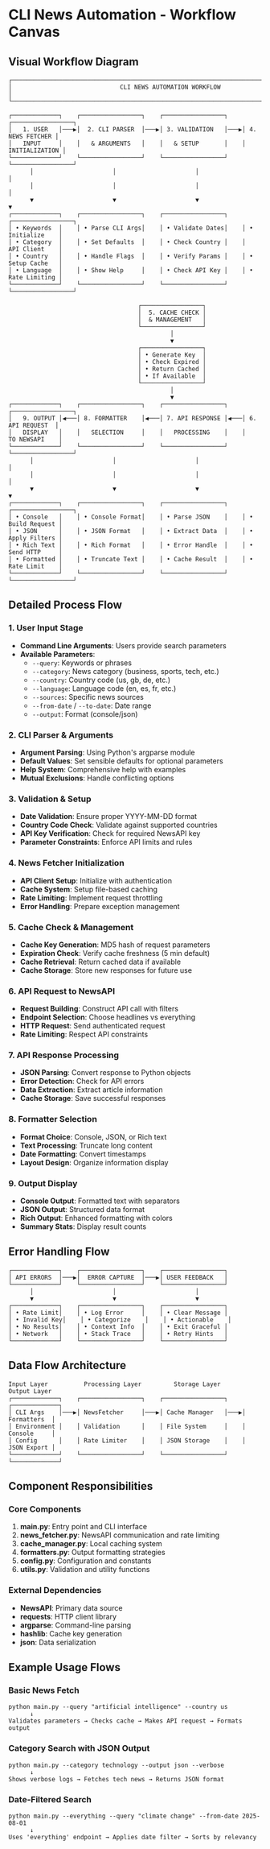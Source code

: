 # CLI News Automation - Workflow Canvas

## Visual Workflow Diagram

```
┌─────────────────────────────────────────────────────────────────────────────────┐
│                              CLI NEWS AUTOMATION WORKFLOW                        │
└─────────────────────────────────────────────────────────────────────────────────┘

┌─────────────┐    ┌─────────────────┐    ┌─────────────────┐    ┌─────────────────┐
│   1. USER   │───▶│  2. CLI PARSER  │───▶│ 3. VALIDATION   │───▶│ 4. NEWS FETCHER │
│   INPUT     │    │   & ARGUMENTS   │    │   & SETUP       │    │  INITIALIZATION │
└─────────────┘    └─────────────────┘    └─────────────────┘    └─────────────────┘
      │                      │                      │                      │
      │                      │                      │                      │
      ▼                      ▼                      ▼                      ▼
┌─────────────┐    ┌─────────────────┐    ┌─────────────────┐    ┌─────────────────┐
│ • Keywords  │    │ • Parse CLI Args│    │ • Validate Dates│    │ • Initialize    │
│ • Category  │    │ • Set Defaults  │    │ • Check Country │    │   API Client    │
│ • Country   │    │ • Handle Flags  │    │ • Verify Params │    │ • Setup Cache   │
│ • Language  │    │ • Show Help     │    │ • Check API Key │    │ • Rate Limiting │
└─────────────┘    └─────────────────┘    └─────────────────┘    └─────────────────┘

                                    ┌─────────────────┐
                                    │  5. CACHE CHECK │
                                    │  & MANAGEMENT   │
                                    └─────────────────┘
                                             │
                                             ▼
                                    ┌─────────────────┐
                                    │ • Generate Key  │
                                    │ • Check Expired │
                                    │ • Return Cached │
                                    │ • If Available  │
                                    └─────────────────┘
                                             │
                                             ▼
┌─────────────┐    ┌─────────────────┐    ┌─────────────────┐    ┌─────────────────┐
│   9. OUTPUT │◀───│ 8. FORMATTER    │◀───│ 7. API RESPONSE │◀───│ 6. API REQUEST  │
│   DISPLAY   │    │   SELECTION     │    │   PROCESSING    │    │   TO NEWSAPI    │
└─────────────┘    └─────────────────┘    └─────────────────┘    └─────────────────┘
      │                      │                      │                      │
      │                      │                      │                      │
      ▼                      ▼                      ▼                      ▼
┌─────────────┐    ┌─────────────────┐    ┌─────────────────┐    ┌─────────────────┐
│ • Console   │    │ • Console Format│    │ • Parse JSON    │    │ • Build Request │
│ • JSON      │    │ • JSON Format   │    │ • Extract Data  │    │ • Apply Filters │
│ • Rich Text │    │ • Rich Format   │    │ • Error Handle  │    │ • Send HTTP     │
│ • Formatted │    │ • Truncate Text │    │ • Cache Result  │    │ • Rate Limit    │
└─────────────┘    └─────────────────┘    └─────────────────┘    └─────────────────┘
```

## Detailed Process Flow

### 1. User Input Stage
- **Command Line Arguments**: Users provide search parameters
- **Available Parameters**:
  - `--query`: Keywords or phrases
  - `--category`: News category (business, sports, tech, etc.)
  - `--country`: Country code (us, gb, de, etc.)
  - `--language`: Language code (en, es, fr, etc.)
  - `--sources`: Specific news sources
  - `--from-date` / `--to-date`: Date range
  - `--output`: Format (console/json)

### 2. CLI Parser & Arguments
- **Argument Parsing**: Using Python's argparse module
- **Default Values**: Set sensible defaults for optional parameters
- **Help System**: Comprehensive help with examples
- **Mutual Exclusions**: Handle conflicting options

### 3. Validation & Setup
- **Date Validation**: Ensure proper YYYY-MM-DD format
- **Country Code Check**: Validate against supported countries
- **API Key Verification**: Check for required NewsAPI key
- **Parameter Constraints**: Enforce API limits and rules

### 4. News Fetcher Initialization
- **API Client Setup**: Initialize with authentication
- **Cache System**: Setup file-based caching
- **Rate Limiting**: Implement request throttling
- **Error Handling**: Prepare exception management

### 5. Cache Check & Management
- **Cache Key Generation**: MD5 hash of request parameters
- **Expiration Check**: Verify cache freshness (5 min default)
- **Cache Retrieval**: Return cached data if available
- **Cache Storage**: Store new responses for future use

### 6. API Request to NewsAPI
- **Request Building**: Construct API call with filters
- **Endpoint Selection**: Choose headlines vs everything
- **HTTP Request**: Send authenticated request
- **Rate Limiting**: Respect API constraints

### 7. API Response Processing
- **JSON Parsing**: Convert response to Python objects
- **Error Detection**: Check for API errors
- **Data Extraction**: Extract article information
- **Cache Storage**: Save successful responses

### 8. Formatter Selection
- **Format Choice**: Console, JSON, or Rich text
- **Text Processing**: Truncate long content
- **Date Formatting**: Convert timestamps
- **Layout Design**: Organize information display

### 9. Output Display
- **Console Output**: Formatted text with separators
- **JSON Output**: Structured data format
- **Rich Output**: Enhanced formatting with colors
- **Summary Stats**: Display result counts

## Error Handling Flow

```
┌─────────────┐    ┌─────────────────┐    ┌─────────────────┐
│ API ERRORS  │───▶│  ERROR CAPTURE  │───▶│ USER FEEDBACK   │
└─────────────┘    └─────────────────┘    └─────────────────┘
      │                      │                      │
      ▼                      ▼                      ▼
┌─────────────┐    ┌─────────────────┐    ┌─────────────────┐
│ • Rate Limit│    │ • Log Error     │    │ • Clear Message │
│ • Invalid Key│    │ • Categorize    │    │ • Actionable    │
│ • No Results│    │ • Context Info  │    │ • Exit Graceful │
│ • Network   │    │ • Stack Trace   │    │ • Retry Hints   │
└─────────────┘    └─────────────────┘    └─────────────────┘
```

## Data Flow Architecture

```
Input Layer          Processing Layer         Storage Layer        Output Layer
┌─────────────┐    ┌─────────────────┐    ┌─────────────────┐    ┌─────────────┐
│ CLI Args    │───▶│ NewsFetcher     │───▶│ Cache Manager   │───▶│ Formatters  │
│ Environment │    │ Validation      │    │ File System     │    │ Console     │
│ Config      │    │ Rate Limiter    │    │ JSON Storage    │    │ JSON Export │
└─────────────┘    └─────────────────┘    └─────────────────┘    └─────────────┘
```

## Component Responsibilities

### Core Components
1. **main.py**: Entry point and CLI interface
2. **news_fetcher.py**: NewsAPI communication and rate limiting
3. **cache_manager.py**: Local caching system
4. **formatters.py**: Output formatting strategies
5. **config.py**: Configuration and constants
6. **utils.py**: Validation and utility functions

### External Dependencies
- **NewsAPI**: Primary data source
- **requests**: HTTP client library
- **argparse**: Command-line parsing
- **hashlib**: Cache key generation
- **json**: Data serialization

## Example Usage Flows

### Basic News Fetch
```
python main.py --query "artificial intelligence" --country us
      ↓
Validates parameters → Checks cache → Makes API request → Formats output
```

### Category Search with JSON Output
```
python main.py --category technology --output json --verbose
      ↓
Shows verbose logs → Fetches tech news → Returns JSON format
```

### Date-Filtered Search
```
python main.py --everything --query "climate change" --from-date 2025-08-01
      ↓
Uses 'everything' endpoint → Applies date filter → Sorts by relevancy
```